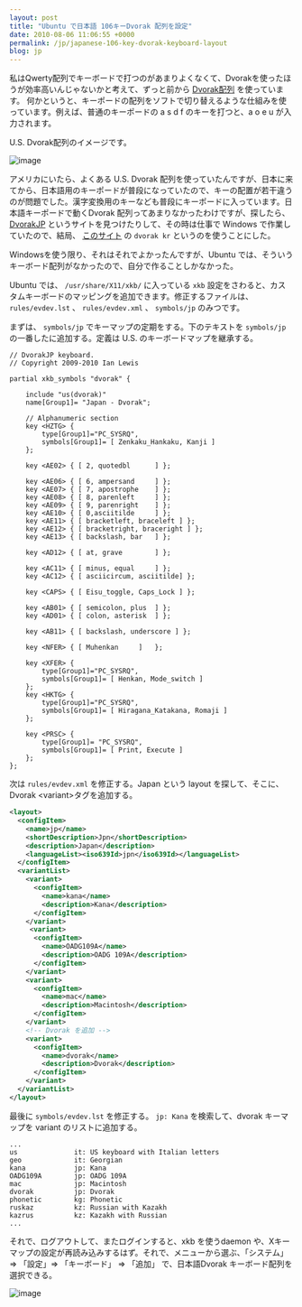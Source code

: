 ```yaml
---
layout: post
title: "Ubuntu で日本語 106キーDvorak 配列を設定"
date: 2010-08-06 11:06:55 +0000
permalink: /jp/japanese-106-key-dvorak-keyboard-layout
blog: jp
---
```


私はQwerty配列でキーボードで打つのがあまりよくなくて、Dvorakを使ったほうが効率高いんじゃないかと考えて、ずっと前から
[Dvorak配列](http://ja.wikipedia.org/wiki/Dvorak%E9%85%8D%E5%88%97)
を使っています。 何かというと、キーポードの配列をソフトで切り替えるような仕組みを使っています。例えば、普通のキーポードの
a s d f のキーを打つと、a o e u が入力されます。

U.S. Dvorak配列のイメージです。

![image](http://static.ianlewis.org/prod/img/621/us_dvorak.png)

アメリカにいたら、よくある U.S. Dvorak
配列を使っていたんですが、日本に来てから、日本語用のキーポードが普段になっていたので、キーの配置が若干違うのが問題でした。漢字変換用のキーなども普段にキーポードに入っています。日本語キーポードで動くDvorak
配列ってあまりなかったわけですが、探したら、 [DvorakJP](http://www7.plala.or.jp/dvorakjp/)
というサイトを見つけたりして、その時は仕事で Windows で作業していたので、結局、
[このサイト](http://hp.vector.co.jp/authors/VA009883/) の `dvorak
kr` というのを使うことにした。

Windowsを使う限り、それはそれでよかったんですが、Ubuntu では、そういうキーボード配列がなかったので、自分で作ることしかなかった。

Ubuntu では、 `/usr/share/X11/xkb/` に入っている `xkb`
設定をさわると、カスタムキーボードのマッピングを追加できます。修正するファイルは、
`rules/evdev.lst` 、 `rules/evdev.xml` 、 `symbols/jp` のみつです。

まずは、 `symbols/jp` でキーマップの定期をする。下のテキストを `symbols/jp` の一番したに追加する。定義は U.S.
のキーボードマップを継承する。

``` text
// DvorakJP keyboard.
// Copyright 2009-2010 Ian Lewis

partial xkb_symbols "dvorak" {

    include "us(dvorak)"
    name[Group1]= "Japan - Dvorak";

    // Alphanumeric section
    key <HZTG> {
        type[Group1]="PC_SYSRQ",
        symbols[Group1]= [ Zenkaku_Hankaku, Kanji ]
    };

    key <AE02> { [ 2, quotedbl      ] };

    key <AE06> { [ 6, ampersand     ] };
    key <AE07> { [ 7, apostrophe    ] };
    key <AE08> { [ 8, parenleft     ] };
    key <AE09> { [ 9, parenright    ] };
    key <AE10> { [ 0,asciitilde     ] };
    key <AE11> { [ bracketleft, braceleft ] };
    key <AE12> { [ bracketright, braceright ] };
    key <AE13> { [ backslash, bar   ] };

    key <AD12> { [ at, grave        ] };

    key <AC11> { [ minus, equal     ] };
    key <AC12> { [ asciicircum, asciitilde] };

    key <CAPS> { [ Eisu_toggle, Caps_Lock ] };

    key <AB01> { [ semicolon, plus  ] };
    key <AD01> { [ colon, asterisk  ] };

    key <AB11> { [ backslash, underscore ] };

    key <NFER> { [ Muhenkan     ]   };

    key <XFER> {
        type[Group1]="PC_SYSRQ",
        symbols[Group1]= [ Henkan, Mode_switch ]
    };
    key <HKTG> {
        type[Group1]="PC_SYSRQ",
        symbols[Group1]= [ Hiragana_Katakana, Romaji ]
    };

    key <PRSC> {
        type[Group1]= "PC_SYSRQ",
        symbols[Group1]= [ Print, Execute ]
    };
};
```

次は `rules/evdev.xml` を修正する。Japan という layout を探して、そこに、 Dvorak
\<variant\>タグを追加する。

``` xml
<layout>
  <configItem>
    <name>jp</name>
    <shortDescription>Jpn</shortDescription>
    <description>Japan</description>
    <languageList><iso639Id>jpn</iso639Id></languageList>
  </configItem>
  <variantList>
    <variant>
      <configItem>
        <name>kana</name>
        <description>Kana</description>
      </configItem>
    </variant>
     <variant>
      <configItem>
        <name>OADG109A</name>
        <description>OADG 109A</description>
      </configItem>
    </variant>
    <variant>
      <configItem>
        <name>mac</name>
        <description>Macintosh</description>
      </configItem>
    </variant>
    <!-- Dvorak を追加 -->
    <variant>
      <configItem>
        <name>dvorak</name>
        <description>Dvorak</description>
      </configItem>
    </variant>
  </variantList>
</layout>
```

最後に `symbols/evdev.lst` を修正する。 `jp: Kana` を検索して、dvorak キーマップを variant
のリストに追加する。

``` text
...
us              it: US keyboard with Italian letters
geo             it: Georgian
kana            jp: Kana
OADG109A        jp: OADG 109A
mac             jp: Macintosh
dvorak          jp: Dvorak
phonetic        kg: Phonetic
ruskaz          kz: Russian with Kazakh
kazrus          kz: Kazakh with Russian
...
```

それで、ログアウトして、またログインすると、xkb を使うdaemon
や、Xキーマップの設定が再読み込みするはず。それで、メニューから選ぶ、「システム」=\>
「設定」=\> 「キーボード」 =\> 「追加」 で、日本語Dvorak キーボード配列を選択できる。

![image](http://static.ianlewis.org/prod/img/621/jp160_dvorak.jpg)
